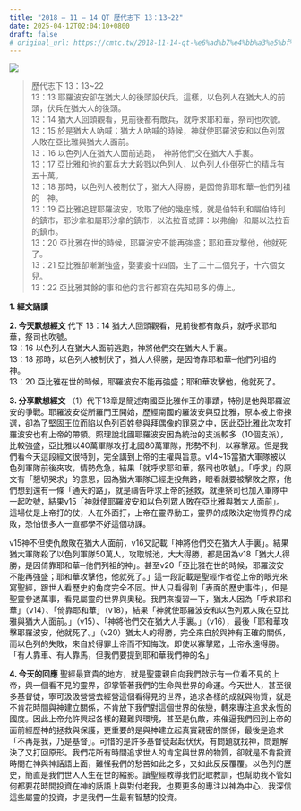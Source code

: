 ```yaml
---
title: "2018 – 11 – 14 QT 歷代志下 13：13~22"
date: 2025-04-12T02:04:10+0800
draft: false
# original_url: https://cmtc.tw/2018-11-14-qt-%e6%ad%b7%e4%bb%a3%e5%bf%97%e4%b8%8b-13%ef%bc%9a1322
---
```


![](/images/qt.jpg)
> 歷代志下 13：13\~22  
> 13：13 耶羅波安卻在猶大人的後頭設伏兵。這樣，以色列人在猶大人的前頭，伏兵在猶大人的後頭。  
> 13：14 猶大人回頭觀看，見前後都有敵兵，就呼求耶和華，祭司也吹號。  
> 13：15 於是猶大人吶喊；猶大人吶喊的時候，神就使耶羅波安和以色列眾人敗在亞比雅與猶大人面前。  
> 13：16 以色列人在猶大人面前逃跑，　神將他們交在猶大人手裏。  
> 13：17 亞比雅和他的軍兵大大殺戮以色列人，以色列人仆倒死亡的精兵有五十萬。  
> 13：18 那時，以色列人被制伏了，猶大人得勝，是因倚靠耶和華─他們列祖的　神。  
> 13：19 亞比雅追趕耶羅波安，攻取了他的幾座城，就是伯特利和屬伯特利的鎮市，耶沙拿和屬耶沙拿的鎮市，以法拉音或譯：以弗倫）和屬以法拉音的鎮市。  
> 13：20 亞比雅在世的時候，耶羅波安不能再強盛；耶和華攻擊他，他就死了。  
> 13：21 亞比雅卻漸漸強盛，娶妻妾十四個，生了二十二個兒子，十六個女兒。  
> 13：22 亞比雅其餘的事和他的言行都寫在先知易多的傳上。

**1. 經文誦讀**

**2.  今天默想經文**
代下 13：14 猶大人回頭觀看，見前後都有敵兵，就呼求耶和華，祭司也吹號。  
13：16 以色列人在猶大人面前逃跑，神將他們交在猶大人手裏。  
13：18 那時，以色列人被制伏了，猶大人得勝，是因倚靠耶和華─他們列祖的　神。  
13：20 亞比雅在世的時候，耶羅波安不能再強盛；耶和華攻擊他，他就死了。

**3. 分享默想經文**
（1）代下13章是簡述南國亞比雅作王的事蹟，特別是他與耶羅波安的爭戰。耶羅波安從所羅門王開始，歷經南國的羅波安與亞比雅，原本被上帝揀選，卻為了堅固王位而陷以色列百姓參與拜偶像的罪惡之中，因此亞比雅此次攻打羅波安也有上帝的帶領。照理說北國耶羅波安因為統治的支派較多（10個支派），比較強盛，亞比雅以40萬軍隊攻打北國80萬軍隊，形勢不利，以寡擊眾。但是我們看今天這段經文很特別，完全講到上帝的主權與旨意。v14\~15當猶大軍隊被以色列軍隊前後夾攻，情勢危急，結果「就呼求耶和華，祭司也吹號」。「呼求」的原文有「懇切哭求」的意思，因為猶大軍隊已經走投無路，眼看就要被擊敗之際，他們想到還有一條「通天的路」，就是禱告呼求上帝的拯救，就連祭司也加入軍隊中一起吹號，結果v15「神就使耶羅波安和以色列眾人敗在亞比雅與猶大人面前」。這場仗是上帝打的仗，人在外面打，上帝在靈界動工，靈界的成敗決定物質界的成敗，恐怕很多人一直都學不好這個功課。

v15神不但使仇敵敗在猶大人面前，v16又記載「神將他們交在猶大人手裏」。結果猶大軍隊殺了以色列軍隊50萬人，攻取城池，大大得勝，都是因為v18「猶大人得勝，是因倚靠耶和華─他們列祖的神」。甚至v20「亞比雅在世的時候，耶羅波安不能再強盛；耶和華攻擊他，他就死了。」這一段記載是聖經作者從上帝的眼光來寫聖經，跟世人看歷史的角度完全不同。世人只看得到「表面的歷史事件」，但是聖靈參透萬事，看見屬靈的世界與奧秘。我們來複習一下，猶太人因為「呼求耶和華」（v14）、「倚靠耶和華」（v18），結果「神就使耶羅波安和以色列眾人敗在亞比雅與猶大人面前。」（v15）、「神將他們交在猶大人手裏。」（v16），最後「耶和華攻擊耶羅波安，他就死了。」（v20）猶太人的得勝，完全來自於與神有正確的關係，而以色列的失敗，來自於得罪上帝而不知悔改。即使以寡擊眾，上帝永遠得勝。「有人靠車、有人靠馬，但我們要提到耶和華我們神的名」

**4. 今天的回應**
聖經最寶貴的地方，就是聖靈親自向我們啟示有一位看不見的上帝，與一個看不見的靈界，卻掌管著我們的生命與世界的命運。今天世人，甚至很多基督徒，寧可汲汲營營去經營這個看得見的世界，追求各樣的成就與物質，就是不肯花時間與神建立關係，不肯放下我們對這個世界的依戀，轉來專注追求永恆的國度。因此上帝允許興起各樣的艱難與環境，甚至是仇敵，來催逼我們回到上帝的面前經歷神的拯救與保護，更重要的是與神建立起真實親密的關係，最後是追求「不再是我，乃是基督」。可惜的是許多基督徒起起伏伏，有問題就找神，問題解決了又打回原形。我們花所有時間追求世人的肯定與世界的物質，卻就是不肯投資時間在神與神話語上面，難怪我們的愁苦如此之多，又如此反反覆覆。以色列的歷史，簡直是我們世人人生在世的縮影。讀聖經教導我們記取教訓，也幫助我不管如何都要花時間投資在神的話語上與對付老我，也要更多的專注以神為中心，我深信這些屬靈的投資，才是我們一生最有智慧的投資。
